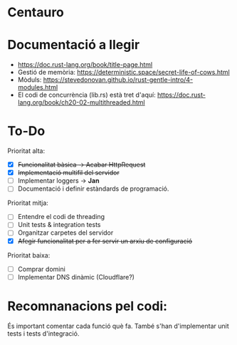 # Centauro

# Documentació a llegir
- https://doc.rust-lang.org/book/title-page.html
- Gestió de memòria: https://deterministic.space/secret-life-of-cows.html
- Mòduls: https://stevedonovan.github.io/rust-gentle-intro/4-modules.html
- El codi de concurrència (lib.rs) està tret d'aquí: https://doc.rust-lang.org/book/ch20-02-multithreaded.html

# To-Do

Prioritat alta:
- [x] ~~Funcionalitat bàsica -> Acabar HttpRequest~~
- [x] ~~Implementació multifil del servidor~~
- [ ] Implementar loggers -> **Jan**
- [ ] Documentació i definir estàndards de programació.

Prioritat mitja:
- [ ] Entendre el codi de threading
- [ ] Unit tests & integration tests
- [ ] Organitzar carpetes del servidor
- [x] ~~Afegir funcionalitat per a fer servir un arxiu de configuració~~

Prioritat baixa:
- [ ] Comprar domini
- [ ] Implementar DNS dinàmic (Cloudflare?)

# Recomnanacions pel codi:
És important comentar cada funció què fa. També s'han d'implementar unit tests i tests d'integració.